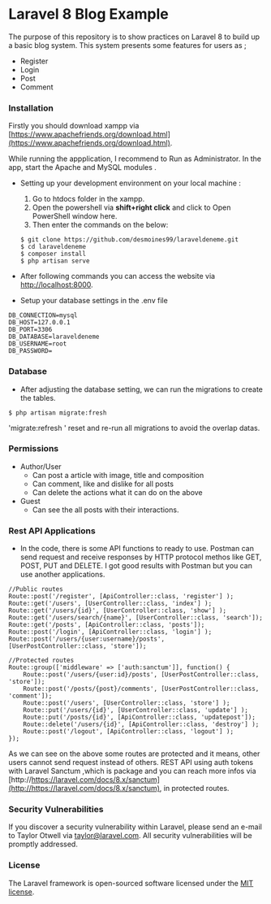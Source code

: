 # Laravel 8 Blog Example

The purpose of this repository is to show practices on Laravel 8 to build up a basic blog system. This system presents some features for users as ;
- Register
- Login
- Post
- Comment

### Installation

Firstly you should download xampp via [https://www.apachefriends.org/download.html](https://www.apachefriends.org/download.html).

While running the appplication, I recommend to Run as Administrator. In the app, start the Apache and MySQL modules .


- Setting up your development environment on your local machine :
	1.  Go to htdocs folder in the xampp.
	2.  Open the powershell via **shift+right click** and click to Open PowerShell window here.
	3. Then enter the commands on the below:
    ```	
    $ git clone https://github.com/desmoines99/laraveldeneme.git
    $ cd laraveldeneme
    $ composer install 
    $ php artisan serve
    ```

- After following commands you can access the website via [http://localhost:8000](http://localhost:8000).

- Setup your database settings in the .env file 

```
DB_CONNECTION=mysql
DB_HOST=127.0.0.1
DB_PORT=3306
DB_DATABASE=laraveldeneme
DB_USERNAME=root
DB_PASSWORD=
```
### Database

- After adjusting the database setting, we can run the migrations to create the tables.
```
$ php artisan migrate:fresh
```
'migrate:refresh ' reset and re-run all migrations to avoid the overlap datas.

### Permissions
- Author/User
	- Can post a article with image, title and composition
	- Can comment, like and dislike for all posts
	- Can delete the actions what it can do on the above
- Guest
	- Can see the all posts with their interactions.

### Rest API Applications
- In the code, there is some API functions to ready to use. Postman can send request and receive responses by HTTP protocol methos like GET, POST, PUT and DELETE. I got good results with Postman but you can use another applications.

```
//Public routes
Route::post('/register', [ApiController::class, 'register'] );
Route::get('/users', [UserController::class, 'index'] );
Route::get('/users/{id}', [UserController::class, 'show'] );
Route::get('/users/search/{name}', [UserController::class, 'search']);
Route::get('/posts', [ApiController::class, 'posts']);
Route::post('/login', [ApiController::class, 'login'] );
Route::post('/users/{user:username}/posts', [UserPostController::class, 'store']);

//Protected routes
Route::group(['middleware' => ['auth:sanctum']], function() {
    Route::post('/users/{user:id}/posts', [UserPostController::class, 'store']);
    Route::post('/posts/{post}/comments', [UserPostController::class, 'comment']);
    Route::post('/users', [UserController::class, 'store'] );
    Route::put('/users/{id}', [UserController::class, 'update'] );
    Route::put('/posts/{id}', [ApiController::class, 'updatepost']);
    Route::delete('/users/{id}', [ApiController::class, 'destroy'] );
    Route::post('/logout', [ApiController::class, 'logout'] );
});
```
As we can see on the above some routes are protected and it means, other users cannot send request instead of others. REST API using auth tokens with Laravel Sanctum ,which is package and you can reach more infos via [http://https://laravel.com/docs/8.x/sanctum](http://https://laravel.com/docs/8.x/sanctum), in protected routes. 


### Security Vulnerabilities

If you discover a security vulnerability within Laravel, please send an e-mail to Taylor Otwell via [taylor@laravel.com](mailto:taylor@laravel.com). All security vulnerabilities will be promptly addressed.

### License

The Laravel framework is open-sourced software licensed under the [MIT license](https://opensource.org/licenses/MIT).
